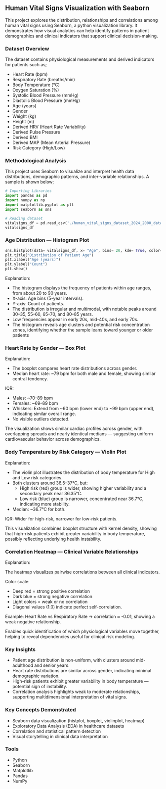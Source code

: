 ## Human Vital Signs Visualization with Seaborn
This project explores the distribution, relationships and correlations among human vital signs using Seaborn, a python visualization library. It demonstrates how visual analytics can help identify patterns in patient demographics and clinical indicators that support clinical decision-making.

### Dataset Overview

The dataset contains physiological measurements and derived indicators for patients such as;
- Heart Rate (bpm)
- Respiratory Rate (breaths/min)
- Body Temperature (°C)
- Oxygen Saturation (%)
- Systolic Blood Pressure (mmHg)
- Diastolic Blood Pressure (mmHg)
- Age (years)
- Gender
- Weight (kg)
- Height (m)
- Derived HRV (Heart Rate Variability)
- Derived Pulse Pressure
- Derived BMI
- Derived MAP (Mean Arterial Pressure)
- Risk Category (High/Low)

### Methodological Analysis
This project uses Seaborn to visualize and interpret health data distributions, demographic patterns, and inter-variable relationships. A sample is shown below;

```python
# Importing Libraries
import pandas as pd
import numpy as np
import matplotlib.pyplot as plt
import seaborn as sns

# Reading dataset
vitalsigns_df = pd.read_csv('./human_vital_signs_dataset_2024_2000_data.csv')
vitalsigns_df
```

### Age Distribution — Histogram Plot

```python
sns.histplot(data= vitalsigns_df, x= "Age", bins= 20, kde= True, color= "green")
plt.title("Distribution of Patient Age")
plt.xlabel("Age (years)")
plt.ylabel("Count")
plt.show()
```
Explanation:

- The histogram displays the frequency of patients within age ranges, from about 20 to 90 years.
- X-axis: Age bins (5-year intervals).
- Y-axis: Count of patients.
- The distribution is irregular and multimodal, with notable peaks around 30–35, 55–60, 65–70, and 80–85 years.
- Low frequencies appear in early 20s, mid-40s, and early 70s.
- The histogram reveals age clusters and potential risk concentration zones, identifying whether the sample leans toward younger or older patients

### Heart Rate by Gender — Box Plot

Explanation:

- The boxplot compares heart rate distributions across gender.
- Median heart rate: ~79 bpm for both male and female, showing similar central tendency.

IQR:

- Males: ~70–89 bpm
- Females: ~69–89 bpm
- Whiskers: Extend from ~60 bpm (lower end) to ~99 bpm (upper end), indicating similar overall range.
- No visible outliers detected.

The visualization shows similar cardiac profiles across gender, with overlapping spreads and nearly identical medians — suggesting uniform cardiovascular behavior across demographics.

### Body Temperature by Risk Category — Violin Plot

Explanation:
- The violin plot illustrates the distribution of body temperature for High and Low risk categories.
- Both clusters around 36.5–37°C, but:
  - High risk (red) group is wider, showing higher variability and a secondary peak near 36.35°C.
  - Low risk (blue) group is narrower, concentrated near 36.7°C, indicating more stability.
- Median: ~36.7°C for both.

IQR: Wider for high-risk, narrower for low-risk patients.

This visualization combines boxplot structure with kernel density, showing that high-risk patients exhibit greater variability in body temperature, possibly reflecting underlying health instability.

### Correlation Heatmap — Clinical Variable Relationships

Explanation:

The heatmap visualizes pairwise correlations between all clinical indicators.

Color scale:

- Deep red = strong positive correlation
- Dark blue = strong negative correlation
- Light colors = weak or no correlation
- Diagonal values (1.0) indicate perfect self-correlation.

Example: Heart Rate vs Respiratory Rate → correlation ≈ -0.01, showing a weak negative relationship.

Enables quick identification of which physiological variables move together, helping to reveal dependencies useful for clinical risk modeling.

### Key Insights
- Patient age distribution is non-uniform, with clusters around mid-adulthood and senior years.
- Heart rate distributions are similar across gender, indicating minimal demographic variation.
- High-risk patients exhibit greater variability in body temperature — potential sign of instability.
- Correlation analysis highlights weak to moderate relationships, supporting multidimensional interpretation of vital signs.

### Key Concepts Demonstrated

- Seaborn data visualization (histplot, boxplot, violinplot, heatmap)
- Exploratory Data Analysis (EDA) in healthcare datasets
- Correlation and statistical pattern detection
- Visual storytelling in clinical data interpretation

### Tools
- Python
- Seaborn
- Matplotlib
- Pandas
- NumPy
